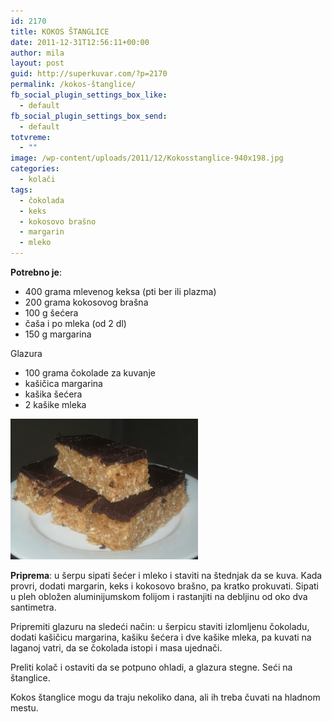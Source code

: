 ```yaml
---
id: 2170
title: KOKOS ŠTANGLICE
date: 2011-12-31T12:56:11+00:00
author: mila
layout: post
guid: http://superkuvar.com/?p=2170
permalink: /kokos-štanglice/
fb_social_plugin_settings_box_like:
  - default
fb_social_plugin_settings_box_send:
  - default
totvreme:
  - ""
image: /wp-content/uploads/2011/12/Kokosstanglice-940x198.jpg
categories:
  - kolači
tags:
  - čokolada
  - keks
  - kokosovo brašno
  - margarin
  - mleko
---
```

**Potrebno je**:

  * 400 grama mlevenog keksa (pti ber ili plazma)
  * 200 grama kokosovog brašna
  * 100 g šećera
  * čaša i po mleka (od 2 dl)
  * 150 g margarina

Glazura

  * 100 grama čokolade za kuvanje
  * kašičica margarina
  * kašika šećera
  * 2 kašike mleka

<img class="alignnone size-medium wp-image-5787" src="/wp-content/uploads/2011/12/Kokosstanglice-300x225.jpg" alt="Kokosstanglice" width="300" height="225" /> 

**Priprema**: u šerpu sipati šećer i mleko i staviti na štednjak da se kuva. Kada provri, dodati margarin, keks i kokosovo brašno, pa kratko prokuvati. Sipati u pleh obložen aluminijumskom folijom i rastanjiti na debljinu od oko dva santimetra.

Pripremiti glazuru na sledeći način: u šerpicu staviti izlomljenu čokoladu, dodati kašičicu margarina, kašiku šećera i dve kašike mleka, pa kuvati na laganoj vatri, da se čokolada istopi i masa ujednači.

Preliti kolač i ostaviti da se potpuno ohladi, a glazura stegne. Seći na štanglice.

Kokos štanglice mogu da traju nekoliko dana, ali ih treba čuvati na hladnom mestu.